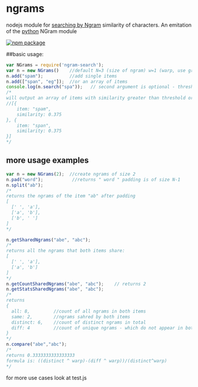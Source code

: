 # ngrams
nodejs module for [searching by Ngram](https://en.wikipedia.org/wiki/N-gram) similarity of characters. An emitation of the [python](https://pythonhosted.org/ngram/ngram.html) NGram module

[![npm package](https://nodei.co/npm/ngram-search.png?downloads=true&downloadRank=true&stars=true)](https://nodei.co/npm/ngram-search/)

##basic usage:

```javascript
var NGrams = require('ngram-search');
var n = new NGrams()    //default N=3 (size of ngram) w=1 (warp, use greater than 1 to increase the similarity of shorter string pairs)
n.add("spam");          //add single items
n.add(["span", "eg"]);  //or an array of items
console.log(n.search("spa"));   // second argument is optional - threshold - return only items with similarity greater than threshold. default is 0
/*
will output an array of items with similarity greater than threshold ordered by similarity
//[{
    item: "spam",
    similarity: 0.375
}, {
    item: "span",
    similarity: 0.375
}]
*/
```
## more usage examples
```javascript
var n = new NGrams(2);  //create ngrams of size 2
n.pad("word");           //returns " word " padding is of size N-1
n.split("ab");
/*
returns the ngrams of the item "ab" after padding
[
  [' ', 'a'],
  ['a', 'b'],
  ['b', ' ']
]
*/

n.getSharedNgrams("abe", "abc");
/*
returns all the ngrams that both items share:
[
  [' ', 'a'],
  ['a', 'b']
]
*/
n.getCountSharedNgrams("abe", "abc");    // returns 2
n.getStatsSharedNgrams("abe", "abc");
/*
returns
{ 
  all: 8,         //count of all ngrams in both items
  same: 2,        //ngrams sahred by both items
  distinct: 6,    //count of distinct ngrams in total
  diff: 4         //count of unique ngrams - which do not appear in both items
}
*/
n.compare("abe","abc");
/*
returns 0.3333333333333333
formula is: ((distinct ^ warp)-(diff ^ warp))/(distinct^warp)
*/
```
for more use cases look at test.js
